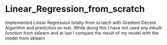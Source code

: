 # Linear_Regression_from_scratch
Implemented  Linear Regression totally from scratch with Gradient Decent Algorithm and prediction on test. While doing this I have not used any inbuilt function from sklearn and at last I compare the result of  my model with the model from sklearn
